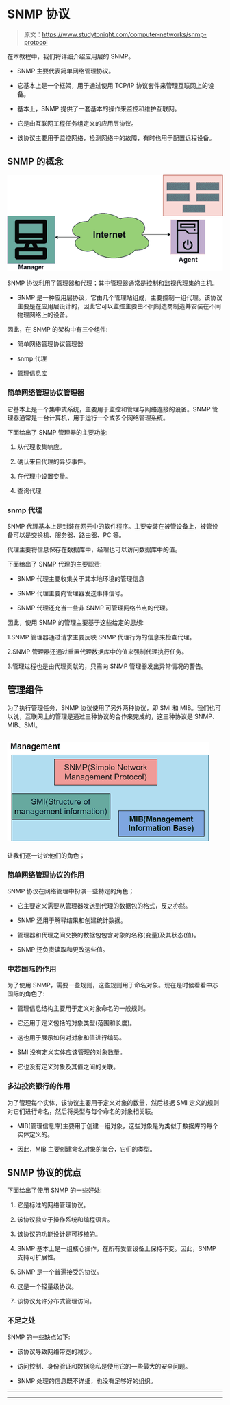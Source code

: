 # SNMP 协议

> 原文：<https://www.studytonight.com/computer-networks/snmp-protocol>

在本教程中，我们将详细介绍应用层的 SNMP。

*   SNMP 主要代表简单网络管理协议。

*   它基本上是一个框架，用于通过使用 TCP/IP 协议套件来管理互联网上的设备。

*   基本上，SNMP 提供了一套基本的操作来监控和维护互联网。

*   它是由互联网工程任务组定义的应用层协议。

*   该协议主要用于监控网络，检测网络中的故障，有时也用于配置远程设备。

## SNMP 的概念

![](img/f1cee71c84475cde56fe4ef0a713d98e.png)

SNMP 协议利用了管理器和代理；其中管理器通常是控制和监视代理集的主机。

*   SNMP 是一种应用层协议，它由几个管理站组成，主要控制一组代理。该协议主要是在应用层设计的，因此它可以监控主要由不同制造商制造并安装在不同物理网络上的设备。

因此，在 SNMP 的架构中有三个组件:

*   简单网络管理协议管理器

*   snmp 代理

*   管理信息库

### 简单网络管理协议管理器

它基本上是一个集中式系统，主要用于监控和管理与网络连接的设备。SNMP 管理器通常是一台计算机，用于运行一个或多个网络管理系统。

下面给出了 SNMP 管理器的主要功能:

1.  从代理收集响应。

2.  确认来自代理的异步事件。

3.  在代理中设置变量。

4.  查询代理

### snmp 代理

SNMP 代理基本上是封装在网元中的软件程序。主要安装在被管设备上，被管设备可以是交换机、服务器、路由器、PC 等。

代理主要将信息保存在数据库中，经理也可以访问数据库中的值。

下面给出了 SNMP 代理的主要职责:

*   SNMP 代理主要收集关于其本地环境的管理信息

*   SNMP 代理主要向管理器发送事件信号。

*   SNMP 代理还充当一些非 SNMP 可管理网络节点的代理。

因此，使用 SNMP 的管理主要基于这些给定的思想:

1.SNMP 管理器通过请求主要反映 SNMP 代理行为的信息来检查代理。

2.SNMP 管理器还通过重置代理数据库中的值来强制代理执行任务。

3.管理过程也是由代理贡献的，只需向 SNMP 管理器发出异常情况的警告。

## 管理组件

为了执行管理任务，SNMP 协议使用了另外两种协议，即 SMI 和 MIB。我们也可以说，互联网上的管理是通过三种协议的合作来完成的，这三种协议是 SNMP、MIB、SMI。

## ![](img/8c58591c5d06781271babe0fc19151c4.png)

让我们逐一讨论他们的角色；

### 简单网络管理协议的作用

SNMP 协议在网络管理中扮演一些特定的角色；

*   它主要定义需要从管理器发送到代理的数据包的格式，反之亦然。

*   SNMP 还用于解释结果和创建统计数据。

*   管理器和代理之间交换的数据包包含对象的名称(变量)及其状态(值)。

*   SNMP 还负责读取和更改这些值。

### 中芯国际的作用

为了使用 SNMP，需要一些规则，这些规则用于命名对象。现在是时候看看中芯国际的角色了:

*   管理信息结构主要用于定义对象命名的一般规则。

*   它还用于定义包括的对象类型(范围和长度)。

*   这也用于展示如何对对象和值进行编码。

*   SMI 没有定义实体应该管理的对象数量。

*   它也没有定义对象及其值之间的关联。

### 多边投资银行的作用

为了管理每个实体，该协议主要用于定义对象的数量，然后根据 SMI 定义的规则对它们进行命名，然后将类型与每个命名的对象相关联。

*   MIB(管理信息库)主要用于创建一组对象，这些对象是为类似于数据库的每个实体定义的。

*   因此，MIB 主要创建命名对象的集合，它们的类型。

## SNMP 协议的优点

下面给出了使用 SNMP 的一些好处:

1.  它是标准的网络管理协议。

2.  该协议独立于操作系统和编程语言。

3.  该协议的功能设计是可移植的。

4.  SNMP 基本上是一组核心操作，在所有受管设备上保持不变。因此，SNMP 支持可扩展性。

5.  SNMP 是一个普遍接受的协议。

6.  这是一个轻量级协议。

7.  该协议允许分布式管理访问。

### 不足之处

SNMP 的一些缺点如下:

*   该协议导致网络带宽的减少。

*   访问控制、身份验证和数据隐私是使用它的一些最大的安全问题。

*   SNMP 处理的信息既不详细，也没有足够好的组织。



* * *

* * *